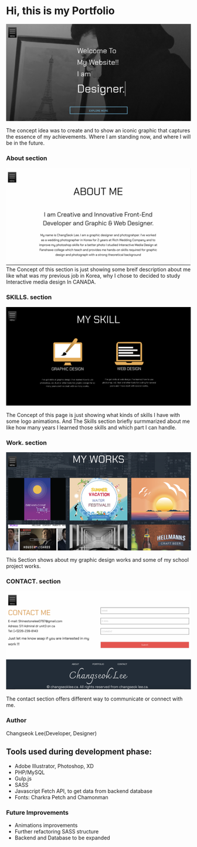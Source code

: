 # Hi, this is my Portfolio 

![image](images/indexsec.png)

The concept idea was to create and to show an iconic graphic that captures the essence of my achievements.
Where I am standing now, and where I will be in the future.

### About section
![image](images/aboutsec.png)
The Concept of this section is just showing some breif description about me like what was my previous job in Korea, why I chose to decided to study Interactive media design In CANADA.


### SKILLS. section
![image](images/skillsec.png)

The Concept of this page is just showing what kinds of skills I have with some logo animations. And
The Skills section briefly surmmarized about me like how many years I learned those skills and which part I can handle.


### Work. section
![image](images/portsec.png)

This Section shows about my graphic design works and some of my school project works.

### CONTACT. section
![image](images/contactsec.png)

The contact section offers different way to communicate or connect with me.

### Author
Changseok Lee(Developer, Designer)


## Tools used during development phase:
- Adobe Illustrator, Photoshop, XD
- PHP/MySQL
- Gulp.js
- SASS
- Javascript Fetch API, to get data from backend database
- Fonts: Charkra Petch and Chamonman


### Future Improvements
- Animations improvements
- Further refactoring SASS structure
- Backend and Database to be expanded
